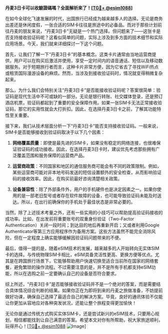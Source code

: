 **丹麦3日卡可以收驗證碼嗎？全面解析來了！[[TG💪+ @esim1088](https://t.me/s/esim1088)]**

在如今全球化飞速发展的时代，出国旅行已经成为越来越多人的选择。无论是商务出差还是休闲度假，一张合适的SIM卡往往是旅途中的必备品。而对于那些计划前往丹麦的朋友来说，“丹麦3日卡”无疑是一个热门选择。但问题来了——这张卡是否支持接收验证码呢？这看似简单的问题，实际上涉及到多方面的技术细节和实际应用场景。今天，我们就来详细探讨一下这个问题。

首先，让我们了解一下“丹麦3日卡”的基本概念。这类卡片通常由当地运营商提供，用户可以在购买后激活并使用，享受一定时间内的语音通话、短信以及移动数据服务。对于短期旅行者而言，这种卡片非常方便，因为它省去了寻找WiFi热点或租赁国际漫游设备的麻烦。然而，当涉及到接收验证码时，情况就变得稍微复杂起来。

那么，为什么我们会特别关注“丹麦3日卡”是否能接收验证码呢？答案很简单：验证码是现代生活中不可或缺的一部分。无论是银行转账、社交媒体登录，还是预订酒店机票，验证码都起到了重要的安全保障作用。如果一张SIM卡无法正常接收验证码，那它的实用性就会大打折扣。因此，在选择丹麦3日卡之前，了解其功能特性至关重要。

接下来，我们从技术层面分析一下“丹麦3日卡”能否支持接收验证码。一般来说，SIM卡是否能够接收到验证码取决于以下几个因素：

1. **网络覆盖质量**：即使是最先进的SIM卡，如果没有稳定的网络连接，也很难保证验证码的成功接收。因此，在选择丹麦3日卡时，建议优先考虑那些拥有广泛覆盖范围和服务保障的运营商产品。
   
2. **运营商政策**：不同国家和地区的通信服务商可能会有不同的政策限制。例如，某些运营商可能对非本地号码发送的短信设置额外的安全检查，从而影响验证码的接收效率。因此，在购买前最好咨询清楚相关政策。

3. **设备兼容性**：除了外部条件外，用户的手机硬件也是决定因素之一。如果你使用的是一部老旧型号或者存在软件故障的设备，也可能导致验证码未能及时送达。所以，在出行前确保你的手机处于最佳状态是非常必要的。

当然，除了上述技术考量之外，还有一些实用的小技巧可以帮助提高验证码接收的成功率。比如，在出发前将重要账号的双重身份验证（Two-Factor Authentication）关闭一段时间；到达目的地后再重新开启；又或者利用Google Authenticator等第三方应用程序作为备用方案。这些方法虽然不能完全消除风险，但在一定程度上确实能够缓解因验证码问题带来的不便。

最后，值得一提的是，随着eSIM技术的发展，越来越多的人开始转向无实体SIM卡的选择。与传统物理SIM卡相比，eSIM具备灵活性更高、更换方便等优点。尤其是在跨国旅行场景下，它能够帮助用户快速切换至适合当前所在国家的网络套餐，避免繁琐的操作流程。不过需要注意的是，并不是所有手机都支持eSIM功能，所以在选购之前一定要确认自己的设备是否符合要求。

综上所述，“丹麦3日卡”是否能够接收验证码并不是一个绝对的答案，而是需要结合具体情况综合判断的结果。如果你正在为即将到来的丹麦之旅做准备，不妨提前做好功课，确保自己选择了最适合自己的解决方案。毕竟，良好的通讯体验不仅能让你更加从容地应对各种突发状况，还能让整个旅程变得更加愉快！

无论你是通过传统方式购买实体SIM卡，还是尝试新兴的eSIM技术，只要用心规划，相信都能找到让自己满意的答案。希望本文对你有所帮助，祝大家旅途顺利，玩得开心！[[TG💪+ @esim1088](https://t.me/s/esim1088) ![Image](https://i.postimg.cc/4NQfJmqS/Snipaste-2025-05-13-00-14-12.png)]